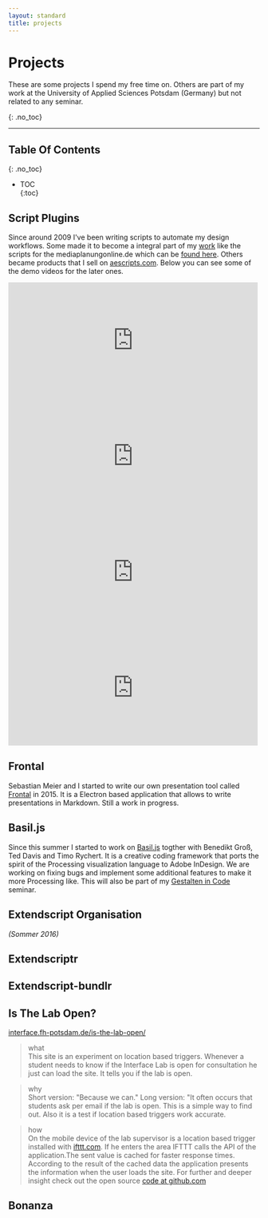 ```yaml
---  
layout: standard
title: projects
---  
```


# Projects  

These are some projects I spend my free time on. Others are part of my work at the University of Applied Sciences Potsdam (Germany) but not related to any seminar.  

{: .no_toc}

-----


## Table Of Contents
{: .no_toc}
* TOC  
{:toc}


## Script Plugins   

Since around 2009 I've been writing scripts to automate my design workflows. Some made it to become a integral part of my <a href="{{site.url}}/work/">work</a> like the scripts for the mediaplanungonline.de which can be [found here](https://github.com/fabianmoronzirfas/mpo-id-tools). Others became products that I sell on [aescripts.com](http://aescripts.com/authors/f-l/fabiantheblind/). Below you can see some of the demo videos for the later ones.  

<div class="thumbs">

<!-- locations -->
<iframe src="https://player.vimeo.com/video/54717636?loop=1" width="500" height="232" frameborder="0" webkitallowfullscreen mozallowfullscreen allowfullscreen></iframe>
<!-- swissd -->
<iframe src="https://player.vimeo.com/video/53158182?loop=1" width="500" height="232" frameborder="0" webkitallowfullscreen mozallowfullscreen allowfullscreen></iframe>
<!-- monoline -->
<iframe src="https://player.vimeo.com/video/64222693?loop=1" width="500" height="232" frameborder="0" webkitallowfullscreen mozallowfullscreen allowfullscreen></iframe>
<!-- aemap -->
<iframe src="https://player.vimeo.com/video/39960358?loop=1" width="500" height="232" frameborder="0" webkitallowfullscreen mozallowfullscreen allowfullscreen></iframe>

</div>
<div class="clear-float">
</div>

## Frontal  

Sebastian Meier and I started to write our own presentation tool called [Frontal](http://frontal.io/) in 2015. It is a Electron based application that allows to write presentations in Markdown. Still a work in progress.   

## Basil.js  

Since this summer I started to work on [Basil.js](http://basiljs.ch/) togther with Benedikt Groß, Ted Davis and  Timo Rychert. It is a creative coding framework that ports the spirit of the Processing visualization language to Adobe InDesign. We are working on fixing bugs and implement some additional features to make it more Processing like. This will also be part of my <a href="{{site.url}}/teaching/#gestalten-in-code">Gestalten in Code</a> seminar.  

## Extendscript Organisation
_(Sommer 2016)_

## Extendscriptr  

## Extendscript-bundlr

## Is The Lab Open?  

[interface.fh-potsdam.de/is-the-lab-open/](https://interface.fh-potsdam.de/is-the-lab-open/)  

> what  
> This site is an experiment on location based triggers. Whenever a student needs to know if the Interface Lab is open for consultation he just can load the site. It tells you if the lab is open.  

>why  
>Short version: "Because we can." Long version: "It often occurs that students ask per email if the lab is open. This is a simple way to find out. Also it is a test if location based triggers work accurate.  

>how  
>On the mobile device of the lab supervisor is a location based trigger installed with <a href="https://ifttt.com">ifttt.com</a>. If he enters the area IFTTT calls the API of the application.The sent value is cached for faster response times. According to the result of the cached data the application presents the information when the user loads the site. For further and deeper insight check out the open source <a href="https://github.com/FH-Potsdam/is-the-lab-open">code at github.com</a>  


## Bonanza  




